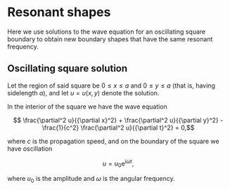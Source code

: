 # Resonant shapes

Here we use solutions to the wave equation for an oscillating square boundary
to obtain new boundary shapes that have the same resonant frequency.


## Oscillating square solution

Let the region of said square be $0 \le x \le a$ and $0 \le y \le a$
(that is, having sidelength $a$), and let $u = u(x, y)$ denote the solution.

In the interior of the square we have the wave equation

```math
  \frac{\partial^2 u}{{\partial x}^2}
  + \frac{\partial^2 u}{{\partial y}^2}
  - \frac{1}{c^2} \frac{\partial^2 u}{{\partial t}^2}
    = 0,
```

where $c$ is the propagation speed,
and on the boundary of the square we have oscillation

```math
  u = u_0 \mathrm{e}^{\mathrm{i} \omega t},
```

where $u_0$ is the amplitude and $\omega$ is the angular frequency.
